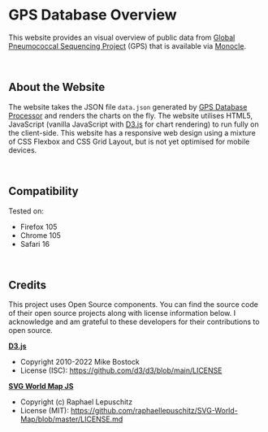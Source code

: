 # GPS Database Overview

This website provides an visual overview of public data from [Global Pneumococcal Sequencing Project](https://www.pneumogen.net/gps/) (GPS) that is available via [Monocle](https://monocle.sanger.ac.uk/login).

&nbsp;
## About the Website
The website takes the JSON file `data.json` generated by [GPS Database Processor](https://github.com/HarryHung/gps-database-processor) and renders the charts on the fly. The website utilises HTML5, JavaScript (vanilla JavaScript with [D3.js](https://d3js.org/) for chart rendering) to run fully on the client-side. This website has a responsive web design using a mixture of CSS Flexbox and CSS Grid Layout, but is not yet optimised for mobile devices.

&nbsp;
## Compatibility
Tested on:
- Firefox 105
- Chrome 105
- Safari 16

&nbsp;
## Credits
This project uses Open Source components. You can find the source code of their open source projects along with license information below. I acknowledge and am grateful to these developers for their contributions to open source.

[**D3.js**](https://d3js.org/)
- Copyright 2010-2022 Mike Bostock
- License (ISC): https://github.com/d3/d3/blob/main/LICENSE

[**SVG World Map JS**](https://github.com/raphaellepuschitz/SVG-World-Map)
- Copyright (c) Raphael Lepuschitz
- License (MIT): https://github.com/raphaellepuschitz/SVG-World-Map/blob/master/LICENSE.md